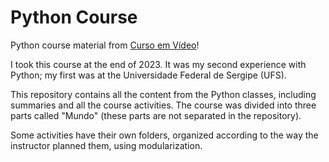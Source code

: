 # Python Course

Python course material from [Curso em Vídeo](https://www.cursoemvideo.com)!

I took this course at the end of 2023. It was my second experience with Python; my first was at the Universidade Federal de Sergipe (UFS).

This repository contains all the content from the Python classes, including summaries and all the course activities. The course was divided into three parts called "Mundo" (these parts are not separated in the repository).

Some activities have their own folders, organized according to the way the instructor planned them, using modularization.
